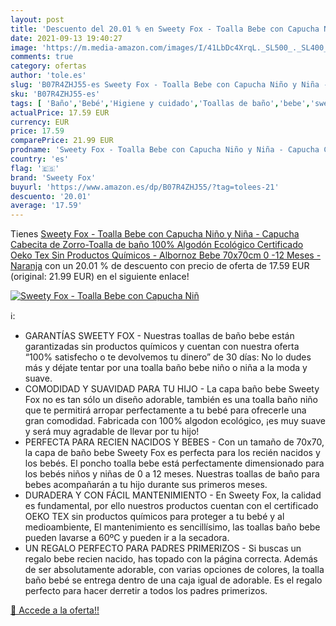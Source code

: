 ```yaml
---
layout: post
title: 'Descuento del 20.01 % en Sweety Fox - Toalla Bebe con Capucha Niñ'
date: 2021-09-13 19:40:27
image: 'https://m.media-amazon.com/images/I/41LbDc4XrqL._SL500_._SL400_.jpg'
comments: true
category: ofertas
author: 'tole.es'
slug: 'B07R4ZHJ55-es Sweety Fox - Toalla Bebe con Capucha Niño y Niña - Capucha...'
sku: 'B07R4ZHJ55-es'
tags: [ 'Baño','Bebé','Higiene y cuidado','Toallas de baño','bebe','sweety fox', ]
actualPrice: 17.59 EUR
currency: EUR
price: 17.59
comparePrice: 21.99 EUR
prodname: 'Sweety Fox - Toalla Bebe con Capucha Niño y Niña - Capucha Cabecita de Zorro-Toalla de baño 100% Algodón Ecológico  Certificado Oeko Tex  Sin Productos Químicos - Albornoz Bebe 70x70cm  0 -12 Meses - Naranja'
country: 'es'
flag: '🇪🇸'
brand: 'Sweety Fox'
buyurl: 'https://www.amazon.es/dp/B07R4ZHJ55/?tag=tolees-21'
descuento: '20.01'
average: '17.59'
---
```


Tienes [Sweety Fox - Toalla Bebe con Capucha Niño y Niña - Capucha Cabecita de Zorro-Toalla de baño 100% Algodón Ecológico  Certificado Oeko Tex  Sin Productos Químicos - Albornoz Bebe 70x70cm  0 -12 Meses - Naranja](https://www.amazon.es/dp/B07R4ZHJ55/?tag=tolees-21) con un 20.01 % de descuento con precio de oferta de 17.59 EUR (original: 21.99 EUR) en el siguiente enlace!

[![Sweety Fox - Toalla Bebe con Capucha Niñ](https://m.media-amazon.com/images/I/41LbDc4XrqL._SL500_._SL400_.jpg)](https://www.amazon.es/dp/B07R4ZHJ55/?tag=tolees-21)

ℹ️:

- GARANTÍAS SWEETY FOX - Nuestras toallas de baño bebe están garantizadas sin productos químicos y cuentan con nuestra oferta “100% satisfecho o te devolvemos tu dinero” de 30 días: No lo dudes más y déjate tentar por una toalla baño bebe niño o niña a la moda y suave.
- COMODIDAD Y SUAVIDAD PARA TU HIJO - La capa baño bebe Sweety Fox no es tan sólo un diseño adorable, también es una toalla baño niño que te permitirá arropar perfectamente a tu bebé para ofrecerle una gran comodidad. Fabricada con 100% algodon ecológico, ¡es muy suave y será muy agradable de llevar por tu hijo!
- PERFECTA PARA RECIEN NACIDOS Y BEBES - Con un tamaño de 70x70, la capa de baño bebe Sweety Fox es perfecta para los recién nacidos y los bebés. El poncho toalla bebe está perfectamente dimensionado para los bebés niños y niñas de 0 a 12 meses. Nuestras toallas de baño para bebes acompañarán a tu hijo durante sus primeros meses.
- DURADERA Y CON FÁCIL MANTENIMIENTO - En Sweety Fox, la calidad es fundamental, por ello nuestros productos cuentan con el certificado OEKO TEX sin productos químicos para proteger a tu bebé y al medioambiente, El mantenimiento es sencillísimo, las toallas baño bebe pueden lavarse a 60ºC y pueden ir a la secadora.
- UN REGALO PERFECTO PARA PADRES PRIMERIZOS - Si buscas un regalo bebe recien nacido, has topado con la página correcta. Además de ser absolutamente adorable, con varias opciones de colores, la toalla baño bebé se entrega dentro de una caja igual de adorable. Es el regalo perfecto para hacer derretir a todos los padres primerizos.

[🛒 Accede a la oferta!!](https://www.amazon.es/dp/B07R4ZHJ55/?tag=tolees-21)
